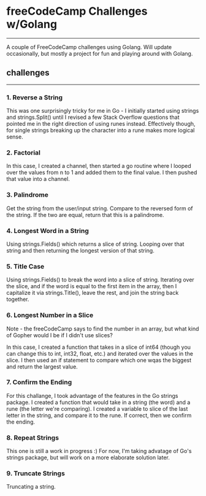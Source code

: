 # freeCodeCamp Challenges w/Golang
***

A couple of FreeCodeCamp challenges using Golang. Will update occasionally, but mostly a project for fun and playing around with Golang.

## challenges
***

### 1. Reverse a String
This was one surprisingly tricky for me in Go - I initially started using strings and strings.Split() until I revised a few Stack Overflow questions that pointed me in the right direction of using runes instead. Effectively though, for single strings breaking up the character into a rune makes more logical sense.

### 2. Factorial
In this case, I created a channel, then started a go routine where I looped over the values from n to 1 and added them to the final value. I then pushed that value into a channel.

### 3. Palindrome
Get the string from the user/input string. Compare to the reversed form of the string. If the two are equal, return that this is a palindrome.

### 4. Longest Word in a String
Using strings.Fields() which returns a slice of string. Looping over that string and then returning the longest version of that string.

### 5. Title Case
Using strings.Fields() to break the word into a slice of string. Iterating over the slice, and if the word is equal to the first item in the array, then I capitalize it via strings.Title(), leave the rest, and join the string back together.


### 6. Longest Number in a Slice

Note - the freeCodeCamp says to find the number in an array, but what kind of Gopher would I be if I didn't use slices? 

In this case, I created a function that takes in a slice of int64 (though you can change this to int, int32, float, etc.) and iterated over the values in the slice. I then used an if statement to compare which one wqas the biggest and return the largest value.

### 7. Confirm the Ending

For this challange, I took advantage of the features in the Go strings package. I created a function that would take in a string (the word) and a rune (the letter we're comparing). I created a variable to slice of the last letter in the string, and compare it to the rune. If correct, then we confirm the ending.

### 8. Repeat Strings

This one is still a work in progress :) For now, I'm taking advatage of Go's strings package, but will work on a more elaborate solution later.

### 9. Truncate Strings
Truncating a string.